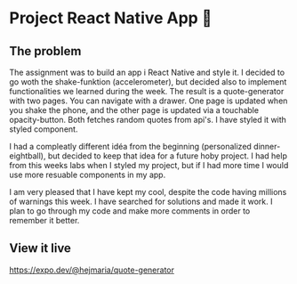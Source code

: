 # Project React Native App 📱

## The problem

The assignment was to build an app i React Native and style it. I decided to go woth the shake-funktion (accelerometer), but decided also to implement functionalities we learned during the week.
The result is a quote-generator with two pages. You can navigate with a drawer. One page is updated when you shake the phone, and the other page is updated via a touchable opacity-button. Both fetches random quotes from api's.
I have styled it with styled component.

I had a compleatly different idéa from the beginning (personalized dinner-eightball), but decided to keep that idea for a future hoby project. I had help from this weeks labs when I styled my project, but if I had more time I would use more resuable components in my app.

I am very pleased that I have kept my cool, despite the code having millions of warnings this week. I have searched for solutions and made it work. I plan to go through my code and make more comments in order to remember it better.

## View it live

https://expo.dev/@hejmaria/quote-generator
